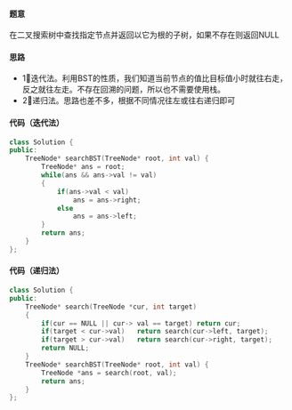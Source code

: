 #### 题意

在二叉搜索树中查找指定节点并返回以它为根的子树，如果不存在则返回NULL

#### 思路

- 1⃣️迭代法。利用BST的性质，我们知道当前节点的值比目标值小时就往右走，反之就往左走。不存在回溯的问题，所以也不需要使用栈。
- 2⃣️递归法。思路也差不多，根据不同情况往左或往右递归即可

#### 代码（迭代法）

```c++
class Solution {
public:
    TreeNode* searchBST(TreeNode* root, int val) {
        TreeNode* ans = root;
        while(ans && ans->val != val)
        {
            if(ans->val < val)
                ans = ans->right;
            else
                ans = ans->left;
        }
        return ans;
    }
};
```

#### 代码（递归法）

```c++
class Solution {
public:
    TreeNode* search(TreeNode *cur, int target)
    {
        if(cur == NULL || cur-> val == target) return cur;
        if(target < cur->val)   return search(cur->left, target);
        if(target > cur->val)   return search(cur->right, target);
        return NULL;
    }
    TreeNode* searchBST(TreeNode* root, int val) {
        TreeNode *ans = search(root, val);
        return ans;
    }
};
```

